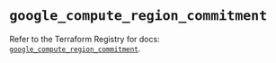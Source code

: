 # `google_compute_region_commitment`

Refer to the Terraform Registry for docs: [`google_compute_region_commitment`](https://registry.terraform.io/providers/hashicorp/google/6.49.3/docs/resources/compute_region_commitment).
